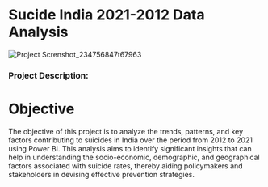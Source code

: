 <h1>Sucide India 2021-2012 Data Analysis</h1>

![Project Screnshot_234756847t67963](https://github.com/yashparab7962/Data-Analytics/blob/main/POWER%20BI%20/Sucide%20India%202021-2012%20Data%20Analysis/report_page-0001%20(1).jpg)

<h3>Project Description:</h3>

<h1>Objective</h1>
    <p>
        The objective of this project is to analyze the trends, patterns, and key factors contributing to suicides in India over the period from 2012 to 2021 using Power BI. 
        This analysis aims to identify significant insights that can help in understanding the socio-economic, demographic, and geographical factors associated with suicide rates, 
        thereby aiding policymakers and stakeholders in devising effective prevention strategies.
    </p>
